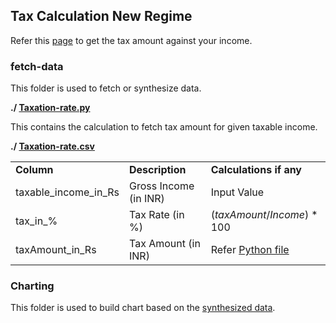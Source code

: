 

## Tax Calculation New Regime

Refer this [page](https://incometaxindia.gov.in/pages/tools/income-tax-calculator.aspx) to get the tax amount against your income.


### fetch-data

This folder is used to fetch or synthesize data.

**./ [Taxation-rate.py](fetch-data/taxation-rate.py)**

This contains the calculation to fetch tax amount for given taxable income.

**./ [Taxation-rate.csv](fetch-data/taxation-rate.csv)**

| | | |
|-|-|-|
|**Column** |**Description** | **Calculations if any** |
|taxable_income_in_Rs |Gross Income (in INR) | Input Value|
|tax_in_% |Tax Rate (in %) |$(taxAmount/Income)*100$|
|taxAmount_in_Rs |Tax Amount (in INR) |Refer [Python file](/taxation-rate/fetch-data/tax-data-builder.py) |


### Charting

This folder is used to build chart based on the [synthesized data](/taxation-rate/fetch-data/).
